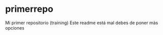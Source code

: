 primerrepo
==========

Mi primer repositorio (training)
Este readme está mal debes de poner màs opciones